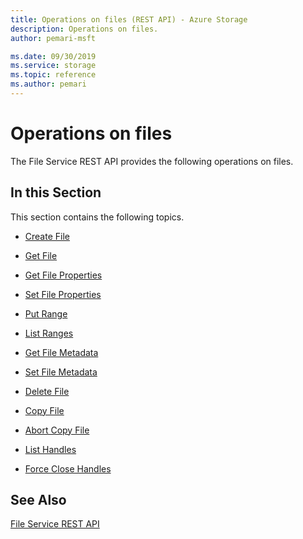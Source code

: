 ```yaml
---
title: Operations on files (REST API) - Azure Storage
description: Operations on files.
author: pemari-msft

ms.date: 09/30/2019
ms.service: storage
ms.topic: reference
ms.author: pemari
---
```


# Operations on files

The File Service REST API provides the following operations on files.  
  
## In this Section  
 This section contains the following topics.  
  
-   [Create File](Create-File.md)  
  
-   [Get File](Get-File.md)  
  
-   [Get File Properties](Get-File-Properties.md)  
  
-   [Set File Properties](Set-File-Properties.md)  
  
-   [Put Range](Put-Range.md)  
  
-   [List Ranges](List-Ranges.md)  
  
-   [Get File Metadata](Get-File-Metadata.md)  
  
-   [Set File Metadata](Set-File-Metadata.md)  
  
-   [Delete File](Delete-File2.md)  
  
-   [Copy File](Copy-File.md)  
  
-   [Abort Copy File](Abort-Copy-File.md)  

-   [List Handles](List-Handles.md)

-   [Force Close Handles](Force-Close-Handles.md)
  
## See Also  
 [File Service REST API](File-Service-REST-API.md)

